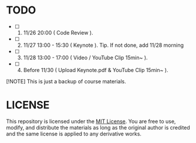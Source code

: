 # TODO

- [ ] 1. 11/26 20:00 ( Code Review ).
- [ ] 2. 11/27 13:00 - 15:30 ( Keynote ). Tip. If not done, add 11/28 morning
- [ ] 3. 11/28 13:00 - 17:00 ( Video / YouTube Clip 15min~ ).
- [ ] 4. Before 11/30 ( Upload Keynote.pdf & YouTube Clip 15min~ ).

[!NOTE]
This is just a backup of course materials.

# LICENSE
This repository is licensed under the [MIT License](LICENSE). You are free to use, modify, and distribute the materials as long as the original author is credited and the same license is applied to any derivative works.
